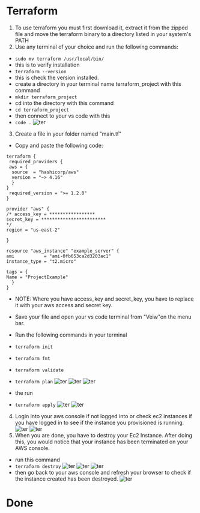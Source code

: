 # Terraform
1. To use terraform you must first download it, extract it from the zipped file and move the terraform binary to a directory listed in your system's PATH
2. Use any terminal of your choice and run the following commands:
- `sudo mv terraform /usr/local/bin/` 
- this is to verify installation
- `terraform --version`
- this is check the version installed.
- create a directory in your terminal name terraform_project with this command
- `mkdir terraform_project`
- cd into the directory with this command
- `cd terraform_project`
- then connect to your vs code with this
- `code .`
![ter](1.PNG)
3. Create a file in your folder named "main.tf"
- Copy and paste the following code:
```
terraform {
 required_providers {
 aws = {
  source  = "hashicorp/aws"
  version = "~> 4.16"
  }
}
 required_version = ">= 1.2.0"
}

provider "aws" {
/* access_key = *****************
secret_key = ************************
*/
region = "us-east-2"

}

resource "aws_instance" "example_server" {
ami           = "ami-0fb653ca2d3203ac1"
instance_type = "t2.micro"

tags = {
Name = "ProjectExample"
  }
}
```
- NOTE: Where you have access_key and secret_key, you have to replace it with your aws access and secret key.
- Save your file and open your vs code terminal from "Veiw"on the menu bar.

- Run the following commands in your terminal
- `terraform init`
- `terraform fmt`
- `terraform validate`
- `terraform plan`
![ter](2.PNG)
![ter](3.PNG)
![ter](4.PNG)
- the run 
- `terraform apply`
![ter](5.PNG)
![ter](6.PNG)
4. Login into your aws console if not logged into or check ec2 instances if you have logged in to see if the instance you provisioned is running. 
![ter](7.PNG)
![ter](8.PNG)
5. When you are done, you have to destroy your Ec2 Instance. After doing this, you would notice that your instance has been terminated on your AWS console.
- run this command
- `terraform destroy`
![ter](9.PNG)
![ter](10.PNG)
![ter](11.PNG)
- then go back to your aws console and refresh your browser to check if the instance created has been destroyed.
![ter](12.PNG)
# Done
